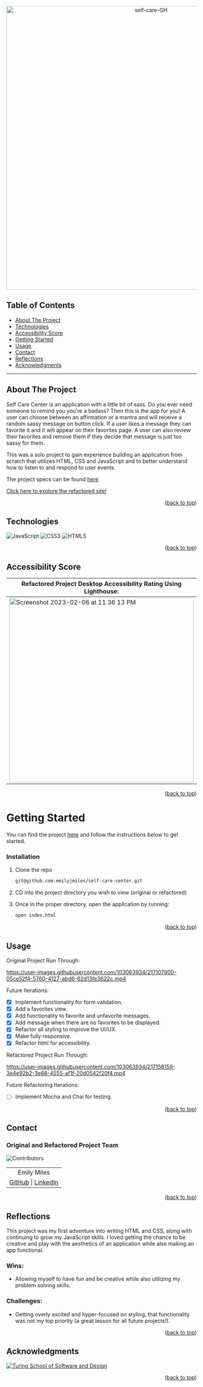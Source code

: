 <a name="readme-top"></a>

<p align="center"><img width="750" alt="self-care-GH" src="https://user-images.githubusercontent.com/103063934/217103417-6d0aaf3c-fa19-4d98-9c77-0436e487c7d6.png"></p>

## Table of Contents

- [About The Project](#about-the-project)
- [Technologies](#technologies)
- [Accessibility Score](#accessibility-score)
- [Getting Started](#getting-started)
- [Usage](#usage)
- [Contact](#contact)
- [Reflections](#reflections)
- [Acknowledgments](#acknowledgments)

---

<!-- ABOUT THE PROJECT -->

## About The Project

Self Care Center is an application with a little bit of sass. Do you ever need someone to remind you you're a badass? Then this is the app for you! A user can choose between an affirmation or a mantra and will receive a random sassy message on button click. If a user likes a message they can favorite it and it will appear on their favorites page. A user can also review their favorites and remove them if they decide that message is just too sassy for them.

This was a solo project to gain experience building an application from scratch that utilizes HTML, CSS and JavaScript and to better understand how to listen to and respond to user events.

The project specs can be found [here](https://frontend.turing.edu/projects/module-1/self-care-center.html)

[Click here to explore the refactored site!](https://self-care-center.netlify.app/)

<p align="right">(<a href="#readme-top">back to top</a>)</p>

<!-- TECHNOLOGIES -->

## Technologies

<div>
  <img alt="JavaScript" src="https://img.shields.io/badge/javascript%20-%23323330.svg?&style=for-the-badge&logo=javascript&logoColor=%23F7DF1E"/>
  <img alt="CSS3" src="https://img.shields.io/badge/css3%20-%231572B6.svg?&style=for-the-badge&logo=css3&logoColor=white"/>
  <img alt="HTML5" src="https://img.shields.io/badge/html5%20-%23E34F26.svg?&style=for-the-badge&logo=html5&logoColor=white"/>
</div>

<p align="right">(<a href="#readme-top">back to top</a>)</p>

<!-- ACCESSIBILITY SCORE -->

## Accessibility Score

| Refactored Project Desktop Accessibility Rating Using Lighthouse: | Refactored Project Mobile Accessibility Rating Using Lighthouse: |
|-------------------------------------------------------------------|------------------------------------------------------------------|
<img width="488" alt="Screenshot 2023-02-06 at 11 36 13 PM" src="https://user-images.githubusercontent.com/103063934/217167509-ab5da142-02b5-472b-931a-2c47e81dcc71.png">|<img width="488" alt="Screenshot 2023-02-06 at 11 37 11 PM" src="https://user-images.githubusercontent.com/103063934/217167543-7f4e2fc3-9c95-412f-b337-d72e682b721c.png">

<p align="right">(<a href="#readme-top">back to top</a>)</p>

<!-- GETTING STARTED -->

# Getting Started

You can find the project [here](https://github.com/emilyjmiles/self-care-center) and follow the instructions below to get started.

### Installation

1. Clone the repo
   ```sh
   git@github.com:emilyjmiles/self-care-center.git
2. CD into the project directory you wish to view (original or refactored)

3. Once in the proper directory, open the application by running:
   ```sh
   open index.html
   ```

<p align="right">(<a href="#readme-top">back to top</a>)</p>

<!-- USAGE EXAMPLES -->

## Usage

Original Project Run Through:

https://user-images.githubusercontent.com/103063934/217107900-05ce52f4-5760-4127-abd6-62d13fe3622c.mp4

Future Iterations:

- [x] Implement functionality for form validation.
- [x] Add a favorites view.
- [x] Add functionality to favorite and unfavorite messages.
- [x] Add message when there are no favorites to be displayed.
- [x] Refactor all styling to improve the UI/UX.
- [x] Make fully responsive.
- [x] Refactor html for accessibility.

Refactored Project Run Through:

https://user-images.githubusercontent.com/103063934/217158159-3e4e92b2-3e68-4555-af1f-20d0542f20f4.mp4

Future Refactoring Iterations:

- [ ] Implement Mocha and Chai for testing.

<p align="right">(<a href="#readme-top">back to top</a>)</p>

<!-- CONTACT -->

## Contact

### Original and Refactored Project Team
![Contributors][contributors-shield]

<table align="center">
  <tr>
    <td align="center"> Emily Miles </td>
  </tr>
  <td align="center"> <a href="https://github.com/emilyjmiles">GitHub</a> | <a href="https://www.linkedin.com/in/emilyjmiles/">LinkedIn</a> </tr>
</table>


<p align="right">(<a href="#readme-top">back to top</a>)</p>

<!-- REFLECTIONS -->

## Reflections

This project was my first adventure into writing HTML and CSS, along with continuing to grow my JavaScript skills. I loved getting the chance to be creative and play with the aesthetics of an application while also making an app functional.

### Wins:
- Allowing myself to have fun and be creative while also utilizing my problem solving skills.

### Challenges:
- Getting overly excited and hyper-focused on styling, that functionality was not my top priority (a great lesson for all future projects!).

<p align="right">(<a href="#readme-top">back to top</a>)</p>

<!-- ACKNOWLEDGMENTS -->

## Acknowledgments

[![Turing School of Software and Design](https://img.shields.io/badge/Turing_School-030303?style=for-the-badge)](https://turing.edu/)

<p align="right">(<a href="#readme-top">back to top</a>)</p>

<!-- MARKDOWN LINKS & IMAGES -->
<!-- https://www.markdownguide.org/basic-syntax/#reference-style-links -->

[mdn-shield]: https://img.shields.io/badge/MDN_Web_Docs-black?style=for-the-badge&logo=mdnwebdocs&logoColor=white
[mdn]: https://developer.mozilla.org/en-US/
[contributors-shield]: https://img.shields.io/badge/Contributors-1-2ea44f?style=for-the-badge
[miro]: https://miro.com/app/board/uXjVP-XsNqM=/
[mvp]: https://docs.google.com/document/d/1Ptfo2c91jaLiTu2lmiIDEzmLHaEIdTzKzV8pYrR-Ky8/edit
[GH project board]: https://github.com/orgs/IOTNBO-Capstone/projects/1
[product-screenshot]: images/screenshot.png

